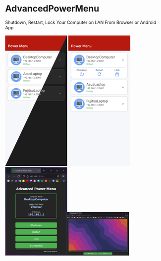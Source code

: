 # AdvancedPowerMenu
Shutdown, Restart, Lock Your Computer on LAN From Browser or Android App
<br><br><img src="https://github.com/zenowaren/AdvancedPowerMenu/blob/main/Screenshots/S1.png" width="200"/> <img src="https://github.com/zenowaren/AdvancedPowerMenu/blob/main/Screenshots/S2.png" width="200"/><img src="https://github.com/zenowaren/AdvancedPowerMenu/blob/main/Screenshots/main.png" width="200"/><img src="https://github.com/zenowaren/AdvancedPowerMenu/blob/main/Screenshots/screenshot.png" width="200"/>

